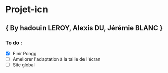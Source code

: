 # Projet-icn
## { By hadouin LEROY, Alexis DU, Jérémie BLANC }
### To do : 
- [x] Finir Pongg
- [ ] Ameliorer l'adaptation à la taille de l'écran 
- [ ] Site global
